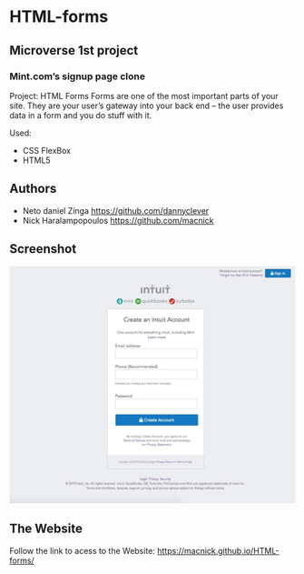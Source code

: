 # HTML-forms


## Microverse 1st project

### Mint.com’s signup page clone

Project: HTML Forms
Forms are one of the most important parts of your site. They are your user’s gateway into your back end – the user provides data in a form and you do stuff with it.

Used:
 * CSS FlexBox
 * HTML5
 
## Authors

 * Neto daniel Zinga https://github.com/dannyclever
 * Nick Haralampopoulos https://github.com/macnick

## Screenshot

![screenshot](img/screenshot.jpg)

## The Website

Follow the link to acess to the Website: https://macnick.github.io/HTML-forms/

